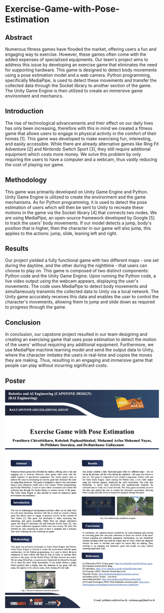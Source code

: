 # Exercise-Game-with-Pose-Estimation


## Abstract

Numerous fitness games have flooded the market, offering users a fun and engaging way to exercise. However, these games often come with the added expenses of specialized equipments. Our team's project aims to address this issue by developing an exercise game that eliminates the need for supporting hardware. This game is designed to detect body movements using a pose estimation model and a web camera. Python programming, specifically MediaPipe, is used to detect these movements and transfer the collected data through the Socket library to another section of the game.
The Unity Game Engine is then utilized to create an immersive game environment and mechanics.

## Introduction

The rise of technological advancements and their effect on our daily lives has only been increasing, therefore with this in mind we created a fitness game that allows users to engage in physical activity in the comfort of their homes [1]. This game was developed to make exercising fun, interesting, and easily accessible. While there are already alternative games like Ring Fit Adventure [2] and Nintendo Switch Sport [3], they still require additional equipment which costs more money. We solve this problem by only requiring the users to have a computer and a webcam, thus vastly reducing the cost of playing our game.

## Methodology

This game was primarily developed on Unity Game Engine and Python.
Unity Game Engine is utilized to create the environment and the game mechanisms. As for Python programming, it is used to detect the pose estimation of users which will then be sent to Unity to recreate these motions in the game via the Socket library [4] that connects two nodes.
We are using MediaPipe, an open-source framework developed by Google
[5] to track the users' body movements. If our model detects a jump, body's position that is higher, then the character in our game will also jump, this applies to the actions: jump, slide, leaning left and right.

## Results

Our project yielded a fully functional game with two different maps - one set during the daytime, and the other during the nighttime - that users can choose to play on. This game is composed of two distinct components: Python code and the Unity Game Engine. Upon running the Python code, a live video output using the webcam appears, displaying the user's movements. The code uses MediaPipe to detect body movements and simultaneously transmits the collected data to Unity via a local network. The Unity game accurately receives this data and enables the user to control the character's movements, allowing them to jump and slide down as required to progress through the game.

## Conclusion

In conclusion, our capstone project resulted in our team designing and creating an exercising game that uses pose estimation to detect the motion of the users' without requiring any additional equipment. Furthermore, we use MediaPipe machine learning model and send the output data to Unity, where the character imitates the users in real-time and copies the moves they are making. Thus, resulting in an engaging and immersive game that people can play without incurring significant costs.


## Poster 
![Image Description](EX-RAI-Exercise_game.jpg)
